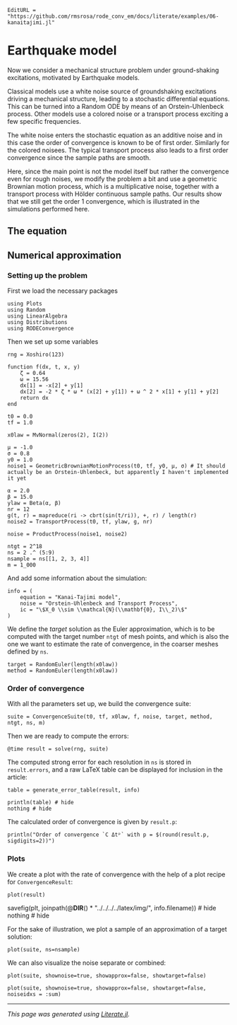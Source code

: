 ```@meta
EditURL = "https://github.com/rmsrosa/rode_conv_em/docs/literate/examples/06-kanaitajimi.jl"
```

# Earthquake model

Now we consider a mechanical structure problem under ground-shaking excitations, motivated by Earthquake models.

Classical models use a white noise source of groundshaking excitations driving a mechanical structure, leading to a stochastic differential equations. This can be turned into a Random ODE by means of an Orstein-Uhlenbeck process. Other models use a colored noise or a transport process exciting a few specific frequencies.

The white noise enters the stochastic equation as an additive noise and in this case the order of convergence is known to be of first order. Similarly for the colored noisees. The typical transport process also leads to a first order convergence since the sample paths are smooth.

Here, since the main point is not the model itself but rather the convergence even for rough noises, we modify the problem a bit and use a geometric Brownian motion process, which is a multiplicative noise, together with a transport process with Hölder continuous sample paths. Our results show that we still get the order 1 convergence, which is illustrated in the simulations performed here.

## The equation

## Numerical approximation

### Setting up the problem

First we load the necessary packages

````@example 06-kanaitajimi
using Plots
using Random
using LinearAlgebra
using Distributions
using RODEConvergence
````

Then we set up some variables

````@example 06-kanaitajimi
rng = Xoshiro(123)

function f(dx, t, x, y)
    ζ = 0.64
    ω = 15.56
    dx[1] = -x[2] + y[1]
    dx[2] = -2 * ζ * ω * (x[2] + y[1]) + ω ^ 2 * x[1] + y[1] + y[2]
    return dx
end

t0 = 0.0
tf = 1.0

x0law = MvNormal(zeros(2), I(2))

μ = -1.0
σ = 0.8
y0 = 1.0
noise1 = GeometricBrownianMotionProcess(t0, tf, y0, μ, σ) # It should actually be an Orstein-Uhlenbeck, but apparently I haven't implemented it yet

α = 2.0
β = 15.0
ylaw = Beta(α, β)
nr = 12
g(t, r) = mapreduce(ri -> cbrt(sin(t/ri)), +, r) / length(r)
noise2 = TransportProcess(t0, tf, ylaw, g, nr)

noise = ProductProcess(noise1, noise2)

ntgt = 2^18
ns = 2 .^ (5:9)
nsample = ns[[1, 2, 3, 4]]
m = 1_000
````

And add some information about the simulation:

````@example 06-kanaitajimi
info = (
    equation = "Kanai-Tajimi model",
    noise = "Orstein-Uhlenbeck and Transport Process",
    ic = "\$X_0 \\sim \\mathcal{N}(\\mathbf{0}, I\\_2)\$"
)
````

We define the *target* solution as the Euler approximation, which is to be computed with the target number `ntgt` of mesh points, and which is also the one we want to estimate the rate of convergence, in the coarser meshes defined by `ns`.

````@example 06-kanaitajimi
target = RandomEuler(length(x0law))
method = RandomEuler(length(x0law))
````

### Order of convergence

With all the parameters set up, we build the convergence suite:

````@example 06-kanaitajimi
suite = ConvergenceSuite(t0, tf, x0law, f, noise, target, method, ntgt, ns, m)
````

Then we are ready to compute the errors:

````@example 06-kanaitajimi
@time result = solve(rng, suite)
````

The computed strong error for each resolution in `ns` is stored in `result.errors`, and a raw LaTeX table can be displayed for inclusion in the article:

````@example 06-kanaitajimi
table = generate_error_table(result, info)

println(table) # hide
nothing # hide
````

The calculated order of convergence is given by `result.p`:

````@example 06-kanaitajimi
println("Order of convergence `C Δtᵖ` with p = $(round(result.p, sigdigits=2))")
````

### Plots

We create a plot with the rate of convergence with the help of a plot recipe for `ConvergenceResult`:

````@example 06-kanaitajimi
plot(result)
````

savefig(plt, joinpath(@__DIR__() * "../../../../latex/img/", info.filename)) # hide
nothing # hide

For the sake of illustration, we plot a sample of an approximation of a target solution:

````@example 06-kanaitajimi
plot(suite, ns=nsample)
````

We can also visualize the noise separate or combined:

````@example 06-kanaitajimi
plot(suite, shownoise=true, showapprox=false, showtarget=false)

plot(suite, shownoise=true, showapprox=false, showtarget=false, noiseidxs = :sum)
````

---

*This page was generated using [Literate.jl](https://github.com/fredrikekre/Literate.jl).*


